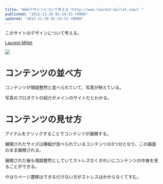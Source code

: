 ```yaml
---
title: "Webデザインについて考える（http://www.laurent-millet.com/）"
published: "2012-11-26 01:24:33 +0900"
updated: "2012-11-26 01:24:33 +0900"
---
```


このサイトのデザインについて考える。

[Laurent Millet](http://www.laurent-millet.com/)

![](/images/2012/11/26/webdesign-laurent-millet-1.png)

# コンテンツの並べ方

コンテンツが理路整然と並べられていて、写真が映えている。

写真のプロダクトの紹介がメインのサイトだとわかる。

# コンテンツの見せ方

アイテムをクリックすることでコンテンツが展開する。

展開されたサイズは横幅が並べられているコンテンツの3つ分となり、この画面のまま展開される。

展開された後も理路整然としていてストレスなくきれいにコンテンツの中身を見ることができる。

やはりページ遷移はできるだけない方がストレスはかからなくてすむ。
